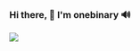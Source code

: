 ### Hi there, 👋 I'm onebinary  🔊

![](https://github-readme-stats.vercel.app/api?username=tuduweb)

